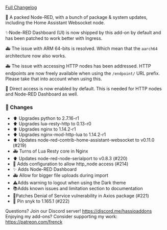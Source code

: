 [Full Changelog][changelog]

🎉  A packed Node-RED, with a bunch of package & system updates, including the Home Assistant Websocket node.

✨Node-RED Dashboard (UI) is now shipped by this add-on by default and has been patched to work better with Ingress.

🚑 The issue with ARM 64-bits is resolved. Which mean that the `aarch64` architecture now also works.

🚑 The issue with accessing HTTP nodes has been addressed. HTTP endpoints are now freely available when using the `/endpoint/` URL prefix. Please take that into account when using this.

🔧 Direct access is now enabled by default. This is needed for HTTP nodes and Node-RED Dashboard as well.

### 🔨  Changes

- :arrow_up: Upgrades python to 2.7.16-r1
- :arrow_up: Upgrades lua-resty-http to 0.13-r0
- :arrow_up: Upgrades nginx to 1.14.2-r1
- :arrow_up: Upgrades nginx-mod-http-lua to 1.14.2-r1
- :arrow_up: Updates node-red-contrib-home-assistant-websocket to v0.11.0 (#219)
- :ambulance: Turns of Lua Resty core in Nginx
- :arrow_up: Updates node-red-node-serialport to v0.8.3 (#220)
- :wrench: Adds configuration to allow http_node access (#214)
- :sparkles: Adds Node-RED Dashboard
- 🚑 Allow for bigger file uploads during import
- ⚠️Adds warning to logout when using the Dark theme
- 📚Adds known issues and limitation section to documentation
- 🚨Patches Denial of Service vulnerability in Axios package (#221)
- 📌 Pin snyk to 1.165.1 (#222)

[changelog]: https://github.com/hassio-addons/addon-node-red/compare/v3.0.3...v3.1.0

Questions? Join our Discord server! https://discord.me/hassioaddons
Enjoying my add-ons? Consider supporting my work: https://patreon.com/frenck